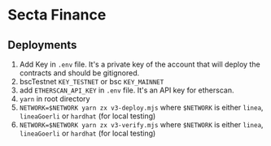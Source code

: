 # Secta Finance


## Deployments

1. Add Key in `.env` file. It's a private key of the account that will deploy the contracts and should be gitignored.
2. bscTestnet `KEY_TESTNET` or bsc `KEY_MAINNET`
3. add `ETHERSCAN_API_KEY` in `.env` file. It's an API key for etherscan.
4. `yarn` in root directory
5. `NETWORK=$NETWORK yarn zx v3-deploy.mjs` where `$NETWORK` is either `linea`, `lineaGoerli` or `hardhat` (for local testing)
6. `NETWORK=$NETWORK yarn zx v3-verify.mjs` where `$NETWORK` is either `linea`, `lineaGoerli` or `hardhat` (for local testing)